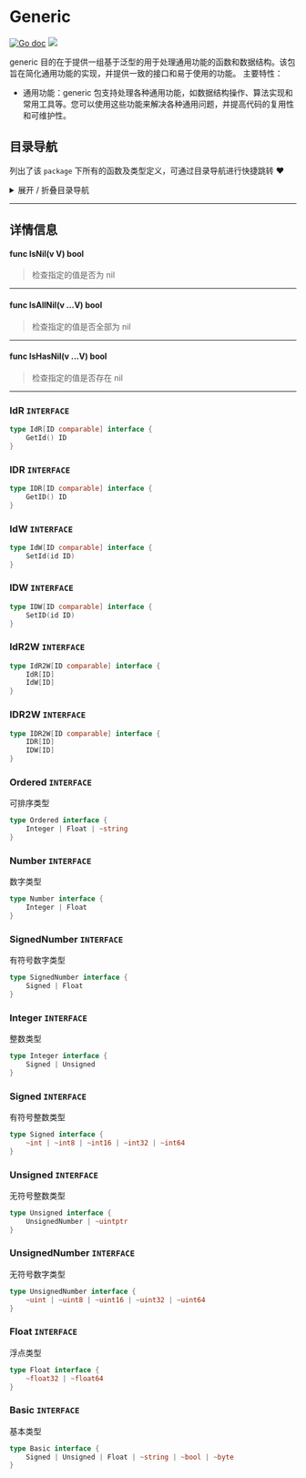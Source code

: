 # Generic

[![Go doc](https://img.shields.io/badge/go.dev-reference-brightgreen?logo=go&logoColor=white&style=flat)](https://pkg.go.dev/github.com/kercylan98/minotaur)
![](https://img.shields.io/badge/Email-kercylan@gmail.com-green.svg?style=flat)

generic 目的在于提供一组基于泛型的用于处理通用功能的函数和数据结构。该包旨在简化通用功能的实现，并提供一致的接口和易于使用的功能。
主要特性：
  - 通用功能：generic 包支持处理各种通用功能，如数据结构操作、算法实现和常用工具等。您可以使用这些功能来解决各种通用问题，并提高代码的复用性和可维护性。


## 目录导航
列出了该 `package` 下所有的函数及类型定义，可通过目录导航进行快捷跳转 ❤️
<details>
<summary>展开 / 折叠目录导航</summary>


> 包级函数定义

|函数名称|描述
|:--|:--
|[IsNil](#IsNil)|检查指定的值是否为 nil
|[IsAllNil](#IsAllNil)|检查指定的值是否全部为 nil
|[IsHasNil](#IsHasNil)|检查指定的值是否存在 nil


> 类型定义

|类型|名称|描述
|:--|:--|:--
|`INTERFACE`|[IdR](#idr)|暂无描述...
|`INTERFACE`|[IDR](#idr)|暂无描述...
|`INTERFACE`|[IdW](#idw)|暂无描述...
|`INTERFACE`|[IDW](#idw)|暂无描述...
|`INTERFACE`|[IdR2W](#idr2w)|暂无描述...
|`INTERFACE`|[IDR2W](#idr2w)|暂无描述...
|`INTERFACE`|[Ordered](#ordered)|可排序类型
|`INTERFACE`|[Number](#number)|数字类型
|`INTERFACE`|[SignedNumber](#signednumber)|有符号数字类型
|`INTERFACE`|[Integer](#integer)|整数类型
|`INTERFACE`|[Signed](#signed)|有符号整数类型
|`INTERFACE`|[Unsigned](#unsigned)|无符号整数类型
|`INTERFACE`|[UnsignedNumber](#unsignednumber)|无符号数字类型
|`INTERFACE`|[Float](#float)|浮点类型
|`INTERFACE`|[Basic](#basic)|基本类型

</details>


***
## 详情信息
#### func IsNil(v V) bool
<span id="IsNil"></span>
> 检查指定的值是否为 nil

***
#### func IsAllNil(v ...V) bool
<span id="IsAllNil"></span>
> 检查指定的值是否全部为 nil

***
#### func IsHasNil(v ...V) bool
<span id="IsHasNil"></span>
> 检查指定的值是否存在 nil

***
### IdR `INTERFACE`

```go
type IdR[ID comparable] interface {
	GetId() ID
}
```
### IDR `INTERFACE`

```go
type IDR[ID comparable] interface {
	GetID() ID
}
```
### IdW `INTERFACE`

```go
type IdW[ID comparable] interface {
	SetId(id ID)
}
```
### IDW `INTERFACE`

```go
type IDW[ID comparable] interface {
	SetID(id ID)
}
```
### IdR2W `INTERFACE`

```go
type IdR2W[ID comparable] interface {
	IdR[ID]
	IdW[ID]
}
```
### IDR2W `INTERFACE`

```go
type IDR2W[ID comparable] interface {
	IDR[ID]
	IDW[ID]
}
```
### Ordered `INTERFACE`
可排序类型
```go
type Ordered interface {
	Integer | Float | ~string
}
```
### Number `INTERFACE`
数字类型
```go
type Number interface {
	Integer | Float
}
```
### SignedNumber `INTERFACE`
有符号数字类型
```go
type SignedNumber interface {
	Signed | Float
}
```
### Integer `INTERFACE`
整数类型
```go
type Integer interface {
	Signed | Unsigned
}
```
### Signed `INTERFACE`
有符号整数类型
```go
type Signed interface {
	~int | ~int8 | ~int16 | ~int32 | ~int64
}
```
### Unsigned `INTERFACE`
无符号整数类型
```go
type Unsigned interface {
	UnsignedNumber | ~uintptr
}
```
### UnsignedNumber `INTERFACE`
无符号数字类型
```go
type UnsignedNumber interface {
	~uint | ~uint8 | ~uint16 | ~uint32 | ~uint64
}
```
### Float `INTERFACE`
浮点类型
```go
type Float interface {
	~float32 | ~float64
}
```
### Basic `INTERFACE`
基本类型
```go
type Basic interface {
	Signed | Unsigned | Float | ~string | ~bool | ~byte
}
```

